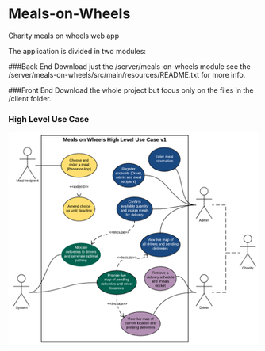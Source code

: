 # Meals-on-Wheels
Charity meals on wheels web app

The application is divided in two modules:

###Back End
Download just the /server/meals-on-wheels module see the /server/meals-on-wheels/src/main/resources/README.txt for more info.

###Front End
Download the whole project but focus only on the files in the /client folder.

### High Level Use Case
![Use Case Image](images/MowHlUseCase.png)